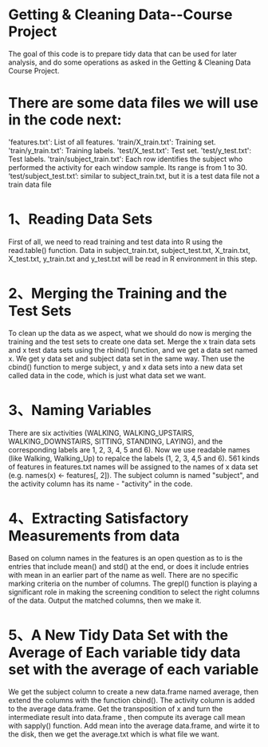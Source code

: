 Getting & Cleaning Data--Course Project
=====================================
 The goal of this code  is to prepare tidy data that can be used for later analysis, and do some operations as asked in the Getting & Cleaning Data Course Project.

There are some data files we will use in the code next:
========
'features.txt': List of all features.
'train/X_train.txt': Training set.
'train/y_train.txt': Training labels.
'test/X_test.txt': Test set.
'test/y_test.txt': Test labels.
'train/subject_train.txt': Each row identifies the subject who performed the activity for each window sample. Its range is from 1 to 30.
‘test/subject_test.txt’: similar to subject_train.txt, but it is a test data file not a train data file

1、Reading Data Sets
========
  First of all, we need to read training and test data into R using the read.table() function. Data in subject_train.txt, subject_test.txt, X_train.txt, X_test.txt, y_train.txt and y_test.txt will be read in R environment in this step.

2、Merging the Training and the Test Sets
========
  To clean up the data as we aspect, what we should do now is merging the training and the test sets to create one data set. Merge the x train data sets and x test data sets using the rbind() function, and we get a data set named x. We get y data set and subject data set in the same way. Then use the cbind() function to merge subject, y and x data sets into a new data set called data in the code, which is just what data set we want. 

3、Naming Variables
========
  There are six activities (WALKING, WALKING_UPSTAIRS, WALKING_DOWNSTAIRS, SITTING, STANDING, LAYING), and the corresponding labels are 1, 2, 3, 4, 5 and 6). Now we use readable names (like Walking, Walking_Up) to repalce the labels (1, 2, 3, 4,5 and 6).
  561 kinds of features in features.txt names will be assigned to the names of x data set (e.g. names(x) <- features[, 2]).
  The subject column is named "subject", and the activity column has its name - "activity" in the code.

4、Extracting Satisfactory Measurements from data
========
  Based on column names in the features is an open question as to is the entries that include mean() and std() at the end, or does it include entries with mean in an earlier part of the name as well. There are no specific marking criteria on the number of columns.
  The grepl() function is playing a significant role in making the screening condition to select the right columns of the data. Output the matched columns, then we make it.

5、A New Tidy Data Set with the Average of Each variable tidy data set with the average of each variable
========
  We get the subject column to create a new data.frame named average, then extend the columns with the function cbind(). The activity column is added to the average data.frame. 
  Get the transposition of x and turn the intermediate result into data.frame , then compute its average call mean with sapply() function. Add mean into the average data.frame, and wirte it to the disk, then we get the average.txt which is what file we want.
